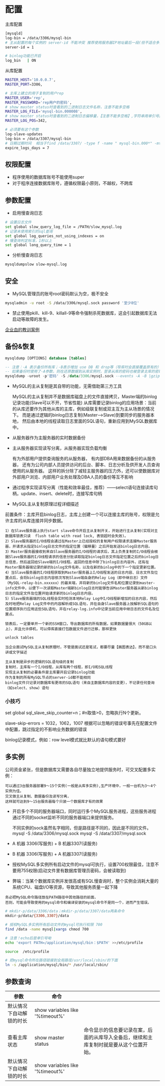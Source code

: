 # 配置

主库配置

```bash
[mysqld]
log-bin = /data/3306/mysql-bin
# 主从配置的每个实例的 server-id 不能冲突 推荐使用服务器IP地址最后一段(但不适合多实例交叉配置)
server-id = 1 

# binlog功能已开启
log_bin   | ON 

```

从库配置

```bash
MASTER_HOST='10.0.0.7',         
MASTER_PORT=3306,

# 主库上建立的用于复制的用户rep
MASTER_USER='rep',               
MASTER_PASSWORD='rep用户的密码', 
# show master status时查看到的二进制日志文件名称，注意不能多空格
MASTER_LOG_FILE='mysql-bin.000008',  
# show master status时查看到的二进制日志偏移量，【注意不能多空格】,字符串用单引号括起来，数值不用引号
MASTER_LOG_POS=342,  

# 必须要有这个参数
log-slave-updates      
log-bin = /data/3307/mysql-bin
# 日期过期时间  相当于find /data/3307/ -type f -name " mysql-bin.000*" -mtime +7 |xargs rm -f
expire_logs_days = 7  
```

## 权限配置

* 程序使用的数据库账号不能使用super
* 对于程序连接数据库账号，遵循权限最小原则，不越权，不跨库

## 参数配置

* 启用慢查询日志
```bash
# 设置日志文件
set global slow_query_log_file = /PATH/slow_mysql.log  
# 记录未使用索引的sql查询
set global log_queries_not_using_indexes = on  
# 慢查询判定标准，1秒以上
set global long_query_time = 1   
```
* 分析慢查询日志

```bash
mysqldumpslow slow-mysql.log
```

## 安全

* MySQL管理员的账号root密码默认为空，极不安全

```bash
mysqladmin -u root -S /data/3306/mysql.sock password '至少8位' 
```

* 禁止使用pkill、kill-9、killall-9等命令强制杀死数据库，这会引起数据库无法启动等故障的发生。
  
[企业血的教训案例](http://oldboy.blog.51cto.com/2561410/1431161)

## 备份&恢复

```sql
mysqldump [OPTIONS] database [tables]

-- 注意：-A 表示备份所有库；-B表示增加 use DB 和 drop等（导库时会直接覆盖原有的）
-- 如果备份时使用了-A参数，则在还原数据到从库实例时，登录从库的密码也被登录主库的密码覆盖
mysqldump -uroot -p'密码' -S /data/3306/mysql.sock --events -A -B |gzip >/server/backup/mysql_bak.$（date +%F）.sql.gz
```


* MySQL的主从复制是其自带的功能，无需借助第三方工具

    MySQL的主从复制并不是数据库磁盘上的文件直接拷贝，Master端的binlog记录功能(Slave可以不开，节省性能)
      从库需要记录binlog的应用场景：当前的从库还要作为其他从库的主库，例如级联复制或双主互为主从场景的情况下。
    而是通过逻辑的binlog日志复制(Master——>Slave)到要同步的服务器本地，
    然后由本地的线程读取日志里面的SQL语句，重新应用到MySQL数据库中。

* 从服务器作为主服务器的实时数据备份
* 主从服务器实现读写分离，从服务器实现负载均衡

    有为外部用户提供查询服务的从服务器，
    有内部DBA用来数据备份的从服务器，
    还有为公司内部人员提供访问的后台、脚本、日志分析及供开发人员查询使用的从服务器。
    这样的拆分除了减轻主服务器的压力外，还可以使数据库对外部用户浏览、内部用户业务处理及DBA人员的备份等互不影响

* 通过程序实现读写分离（性能和效率最佳，推荐）——select语句连接读库句柄，update、insert、delete时，连接写库句柄

* MySQL主从复制原理过程详细描述
  
前置条件：主库开启binlog日志，主库上创建一个可以连接主库的账号，权限是允许主库的从库连接并同步数据。

```
1）在Slave服务器上执行start slave命令开启主从复制开关，开始进行主从复制(实现对主数据库锁表只读  flush table with read lock, 表锁超时会失效)。 
2）Slave服务器的I/O线程会通过在Master上已经授权的复制用户权限请求连接Master服务器，并请求从指定binlog日志文件的指定位置（偏移量）之后开始发送binlog日志内容。
3）Master服务器接收到来自Slave服务器的I/O线程的请求后，其上负责复制的I/O线程会根据Slave服务器的I/O线程请求的信息分批读取指定binlog日志文件指定位置之后的binlog日志信息，然后返回给Slave端的I/O线程。返回的信息中除了binlog日志内容外，还有在Master服务器端记录的新的binlog文件名称，以及在新的binlog中的下一个指定更新位置。 
4）当Slave服务器的I/O线程获取到Master服务器上I/O线程发送的日志内容、日志文件及位置点后，会将binlog日志内容依次写到Slave端自身的Relay Log（即中继日志）文件（MySQL-relay-bin.xxxxxx）的最末端，并将新的binlog文件名和位置记录到master-info文件中，以便下一次读取Master端新binlog日志时能够告诉Master服务器从新binlog日志的指定文件及位置开始请求新的binlog日志内容。
5）Slave服务器端的SQL线程会实时检测本地Relay Log中I/O线程新增加的日志内容，然后及时地把Relay Log文件中的内容解析成SQL语句，并在自身Slave服务器上按解析SQL语句的位置顺序执行应用这些SQL语句，并在relay-log.info中记录当前应用中继日志的文件名及位置点。

锁表后，一定要单开一个新的SSH窗口，导出数据库的所有数据，如果数据量很大（50GB以上），并且允许停机，可以停库直接打包数据文件进行迁移，那样更快

unlock tables
```

```tip
当企业面试MySQL主从复制原理时，不管是面试还是笔试，都要尽量【画图表达】，而不是口头讲或文字描述

主从复制是异步的逻辑的SQL语句级的复制
复制时，主库有一个I/O线程，从库有两个线程，即I/O和SQL线程
实现主从复制的必要条件是主库要开启记录binlog功能
作为复制的所有MySQL节点的server-id都不能相同
binlog文件只记录对数据库有更改的SQL语句（来自主数据库内容的变更），不记录任何查询（如select、show）语句
```

### 小技巧

set global sql_slave_skip_counter=n；#n取值>0，忽略执行N个更新。

slave-skip-errors = 1032，1062，1007 根据可以忽略的错误号事先在配置文件中配置，跳过指定的不影响业务数据的错误 

binlog记录模式，例如：row level模式就比默认的语句模式要好

## 多实例

公司资金紧张，但是数据库又需要各自尽量独立地提供服务时，可交叉配置多实例：
```tip
可以通过3台服务器部署9～15个实例(一般是从库多实例),生产环境中，一般一台机为3～4个实例为佳。
交叉做主从复制、数据备份及读写分离，
这样就可达到9～15台服务器每个只装一个数据库才有的效果
```
* 开启多个不同的服务器端口，同时运行多个MySQL服务进程，这些服务进程通过不同的socket监听不同的服务器端口来提供服务。

    不同实例的sock虽然名字相同，但是路径是不同的，因此是不同的文件。 
    mysql -S /data/3306/mysql.sock
    mysql -S /data/3307/mysql.sock

* A 机器 3306(写服务) + B 机器3307(读服务)
* B 机器 3306(写服务) + A 机器3307(读服务)
* 授权MySQL多实例所有启动文件的mysql可执行，设置700权限最佳，注意不要用755权限(启动文件里有数据库管理员密码，会被读取到)
* 弊端：当某个数据库实例并发很高或有SQL慢查询时，整个实例会消耗大量的系统CPU、磁盘I/O等资源，导致其他服务质量一起下降

```danger
务必把MySQL命令路径放在PATH路径中其他路径的前面，
否则，可能会导致使用的mysql命令和编译安装的mysql命令不是同一个，进而产生错误。
```

```bash
# mkdir-p/data/3306/data；mkdir-p/data/3307/data两条命令
mkdir-p/data/{3306,3307}/data

# 授权MySQL多实例所有启动文件的mysql可执行权限 700
find /data -name mysql|xargs chmod 700

# 注意！echo后是单引号呦
echo 'export PATH=/application/mysql/bin：$PATH' >>/etc/profile

source  /etc/profile

# 把mysql命令所在路径链接到全局路径/usr/local/sbin/的下面
ln -s /application/mysql/bin/* /usr/local/sbin/
```

## 参数查询

| 参数  | 命令  |   |
| ---- | ---- |---- |
| 默认情况下自动解锁的时长 | show variables like '%timeout%' |  |
| 查看主库状态 | show master status | 命令显示的信息要记录在案，后面的从库导入全备后，继续和主库复制时就是要从这个位置开始。 |
| 默认情况下自动解锁的时长 | show variables like '%timeout%' |  |


